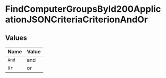 # FindComputerGroupsById200ApplicationJSONCriteriaCriterionAndOr


## Values

| Name  | Value |
| ----- | ----- |
| `And` | and   |
| `Or`  | or    |